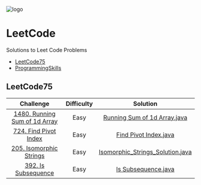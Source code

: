 ![logo](https://cdn.icon-icons.com/icons2/2530/PNG/512/leetcode_button_icon_151892.png)

# LeetCode
Solutions to Leet Code Problems

* [LeetCode75](#leetcode75)
* [ProgrammingSkills](#sql)

## LeetCode75
| Challenge | Difficulty | Solution |
|:----------:|:---------:|:--------:|
|[1480. Running Sum of 1d Array](https://leetcode.com/problems/find-pivot-index)|Easy|[Running Sum of 1d Array.java](leetcode75/Running-Sum-1d-Array.java)|
|[724. Find Pivot Index](https://leetcode.com/problems/find-pivot-index)|Easy|[Find Pivot Index.java](leetcode75/Find-Pivot-Index.java)|
|[205. Isomorphic Strings](https://leetcode.com/problems/isomorphic-strings)|Easy|[Isomorphic_Strings_Solution.java](leetcode75/Isomorphic-Strings.java)|
|[392. Is Subsequence](https://leetcode.com/problems/is-subsequence)|Easy|[Is Subsequence.java](leetcode75/IsSubsequence.java)|


